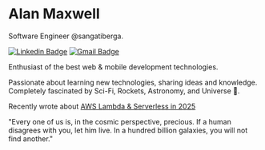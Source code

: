 # Alan Maxwell

Software Engineer @sangatiberga.

[![Linkedin Badge](https://img.shields.io/badge/-Alan%20Maxwell-04D361?style=flat-square&logo=Linkedin&logoColor=white&link=https://www.linkedin.com/in/alan-maxwell/)](https://www.linkedin.com/in/alan-maxwell/) 
[![Gmail Badge](https://img.shields.io/badge/-alanmaxwellantunes@gmail.com-04D361?style=flat-square&logo=Gmail&logoColor=white&link=mailto:lorison.gilles@gmail.com)](mailto:https://img.shields.io/badge/-alanmaxwellantunes@gmail.com-c14438?style=flat-square&logo=Gmail&logoColor=white&link=mailto:lorison.gilles@gmail.com)

Enthusiast of the best web & mobile development technologies.

Passionate about learning new technologies, sharing ideas and knowledge. Completely fascinated by Sci-Fi, Rockets, Astronomy, and Universe 🚀.

Recently wrote about [AWS Lambda & Serverless in 2025](https://alanmxll.medium.com/aws-lambda-construindo-aplica%C3%A7%C3%B5es-serverless-em-2025-e39c4291d2ef)

"Every one of us is, in the cosmic perspective, precious. If a human disagrees with you, let him live. In a hundred billion galaxies, you will not find another."
